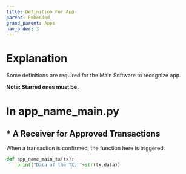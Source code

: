 ```yaml
---
title: Definition For App
parent: Embedded
grand_parent: Apps
nav_order: 3
---
```


# Explanation
Some definitions are required for the Main Software to recognize app.

**Note: Starred ones must be.**
# In app_name_main.py
## * A Receiver for Approved Transactions
When a transaction is confirmed, the function here is triggered.
```python
def app_name_main_tx(tx):
    print("Data of the TX: "+str(tx.data))
```
